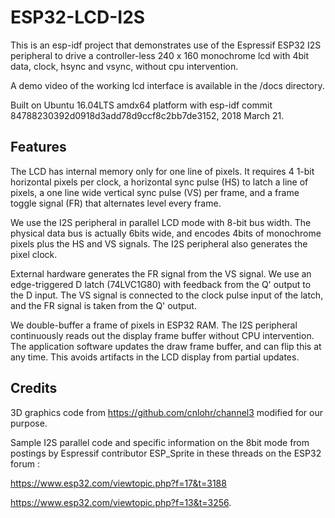 # ESP32-LCD-I2S
This is an esp-idf project that demonstrates use of the Espressif ESP32 I2S peripheral to drive a controller-less 240 x 160 monochrome lcd with 4bit data, clock, hsync and vsync, without cpu intervention.

A demo video of the working lcd interface is available in the /docs directory.

Built on Ubuntu 16.04LTS amdx64 platform with esp-idf commit 84788230392d0918d3add78d9ccf8c2bb7de3152,  2018 March 21.

## Features
The LCD has internal memory only for one line of pixels. It requires 4 1-bit horizontal pixels per clock, a horizontal sync pulse (HS) to latch a line of pixels, a one line wide vertical sync pulse (VS) per frame, and a frame toggle signal (FR) that alternates level every frame.

We use the I2S peripheral in parallel LCD mode with 8-bit bus width. The physical data bus is actually 6bits wide, and encodes 4bits of monochrome pixels plus the HS and VS signals. The I2S peripheral also generates the pixel clock.  

External hardware generates the FR signal from the VS signal. We use an edge-triggered D latch (74LVC1G80) with feedback from the Q' output to the D input. The VS signal is connected to the clock pulse input of the latch, and the FR signal is taken from the Q' output.

We double-buffer a frame of pixels in ESP32 RAM. The I2S peripheral continuously reads out the display frame buffer without CPU intervention. The application software updates the draw frame buffer, and can flip this at any time. This avoids artifacts in the LCD display from partial updates. 


## Credits
3D graphics code from https://github.com/cnlohr/channel3 modified for our purpose.	

Sample I2S parallel code and specific information on the 8bit mode from postings by Espressif contributor ESP_Sprite in these threads on the ESP32 forum : 

https://www.esp32.com/viewtopic.php?f=17&t=3188 

https://www.esp32.com/viewtopic.php?f=13&t=3256.



